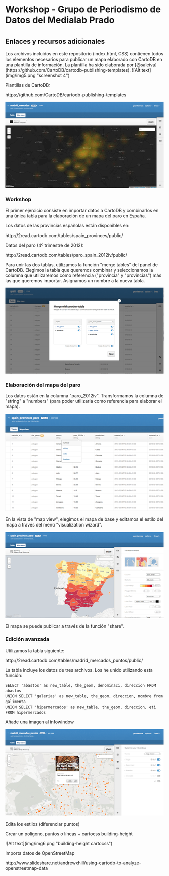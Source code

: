 <h1>Workshop - Grupo de Periodismo de Datos del Medialab Prado<h1>
<h2>Enlaces y recursos adicionales</h2>

<p>Los archivos incluidos en este repositorio (index.html, CSS) contienen todos los elementos necesarios para publicar un mapa elaborado con CartoDB en una plantilla de información. La plantilla ha sido elaborada por [@saleiva](https://github.com/CartoDB/cartodb-publishing-templates). 
![Alt text](img/img5.png "screenshot 4")

<p>Plantillas de CartoDB:</p>
<p>https://github.com/CartoDB/cartodb-publishing-templates</p>

![Alt text](img/img5.png "intensity map")



<h3>Workshop</h3>
<p>El primer ejercicio consiste en importar datos a CartoDB y combinarlos en una única tabla para la elaboración de un mapa del paro en España.</p>

<p>Los datos de las provincias españolas están disponibles en:</p> 
<p>http://2read.cartodb.com/tables/spain_provinces/public/</p>

<p>Datos del paro (4º trimestre de 2012):</p> 

<p>http://2read.cartodb.com/tables/paro_spain_2012iv/public/</p>

<p>Para unir las dos tablas, utilizamos la función "merge tables" del panel de CartoDB. Elegimos la tabla que queremos combinar y seleccionamos la columna que utilizaremos como referencia ("provincia" y "provincias") más las que queremos importar. Asignamos un nombre a la nueva tabla.  

![Alt text](img/img1.png "merge tables")



<h3>Elaboración del mapa del paro</h3>
<p>Los datos están en la columna "paro_2012iv". Transformamos la columna de "string" a "numbers" (para poder utilizarla como referencia para elaborar el mapa).</p>

![Alt text](img/img2.png "edit columns")

<p>En la vista de "map view", elegimos el mapa de base y editamos el estilo del mapa a través del menú "visualization wizard". </p>

![Alt text](img/img3.png "visualization wizard")

<p>El mapa se puede publicar a través de la función "share". </p>


<h3>Edición avanzada</h3>
<p>Utilizamos la tabla siguiente:</p> 
<p>http://2read.cartodb.com/tables/madrid_mercados_puntos/public/</p>

<p>La tabla incluye los datos de tres archivos. Los he unido utilizando esta función: </p> 
<code>SELECT 'abastos' as new_table, the_geom, denominaci, direccion FROM abastos<br>UNION SELECT 'galerias' as new_table, the_geom, direccion, nombre from galimenta<br>UNION SELECT 'hipermercados' as new_table, the_geom, direccion, eti FROM hipermercados</code>

<p>Añade una imagen al infowindow</p>

![Alt text](img/img4.png "image infowindow cartocss")

<p>Edita los estilos (diferenciar puntos)</p>

<p>Crear un polígono, puntos o líneas + cartocss building-height</p>
![Alt text](img/img6.png "building-height cartocss")

<p>Importa datos de OpenStreetMap</p>
<p>http://www.slideshare.net/andrewxhill/using-cartodb-to-analyze-openstreetmap-data</p>
